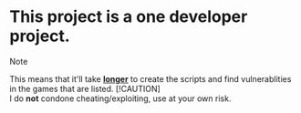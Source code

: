 # This project is a one developer project.
> [!NOTE]
> This means that it'll take <ins>**longer**</ins> to create the scripts and find vulnerablities in the games that are listed.
> [!CAUTION]\
> I do **not** condone cheating/exploiting, use at your own risk.

